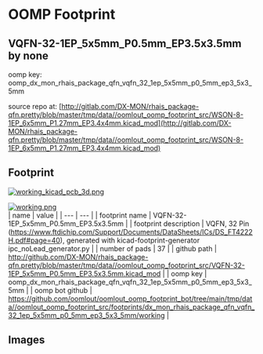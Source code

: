 # OOMP Footprint  
## VQFN-32-1EP_5x5mm_P0.5mm_EP3.5x3.5mm  by none  
  
oomp key: oomp_dx_mon_rhais_package_qfn_vqfn_32_1ep_5x5mm_p0_5mm_ep3_5x3_5mm  
  
source repo at: [http://gitlab.com/DX-MON/rhais_package-qfn.pretty/blob/master/tmp/data//oomlout_oomp_footprint_src/WSON-8-1EP_6x5mm_P1.27mm_EP3.4x4mm.kicad_mod](http://gitlab.com/DX-MON/rhais_package-qfn.pretty/blob/master/tmp/data//oomlout_oomp_footprint_src/WSON-8-1EP_6x5mm_P1.27mm_EP3.4x4mm.kicad_mod)  
## Footprint  
  
[![working_kicad_pcb_3d.png](working_kicad_pcb_3d_600.png)](working_kicad_pcb_3d.png)  
  
[![working.png](working_600.png)](working.png)  
| name | value | 
| --- | --- | 
| footprint name | VQFN-32-1EP_5x5mm_P0.5mm_EP3.5x3.5mm | 
| footprint description | VQFN, 32 Pin (https://www.ftdichip.com/Support/Documents/DataSheets/ICs/DS_FT4222H.pdf#page=40), generated with kicad-footprint-generator ipc_noLead_generator.py | 
| number of pads | 37 | 
| github path | http://github.com/DX-MON/rhais_package-qfn.pretty/blob/master/tmp/data//oomlout_oomp_footprint_src/VQFN-32-1EP_5x5mm_P0.5mm_EP3.5x3.5mm.kicad_mod | 
| oomp key | oomp_dx_mon_rhais_package_qfn_vqfn_32_1ep_5x5mm_p0_5mm_ep3_5x3_5mm | 
| oomp bot github | https://github.com/oomlout/oomlout_oomp_footprint_bot/tree/main/tmp/data//oomlout_oomp_footprint_src/footprints/dx_mon_rhais_package_qfn_vqfn_32_1ep_5x5mm_p0_5mm_ep3_5x3_5mm/working | 
## Images  
